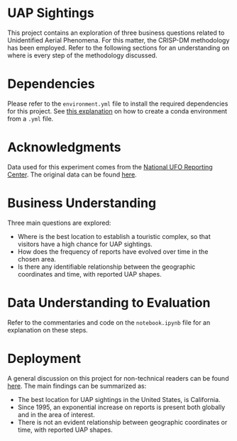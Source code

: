 # UAP Sightings
This project contains an exploration of three business questions related to Unidentified Aerial Phenomena. For this matter, the CRISP-DM methodology has been employed. Refer to the following sections for an understanding on where is every step of the methodology discussed.

# Dependencies

Please refer to the `environment.yml` file to install the required dependencies for this project. See [this explanation](https://conda.io/projects/conda/en/latest/user-guide/tasks/manage-environments.html#creating-an-environment-from-an-environment-yml-file) on how to create a conda environment from a `.yml` file. 

# Acknowledgments

Data used for this experiment comes from the [National UFO Reporting Center](https://nuforc.org/). The original data can be found [here](https://www.kaggle.com/datasets/NUFORC/ufo-sightings).

# Business Understanding

Three main questions are explored:

- Where is the best location to establish a touristic complex, so that visitors have a high chance for UAP sightings.
- How does the frequency of reports have evolved over time in the chosen area.
- Is there any identifiable relationship between the geographic coordinates and time, with reported UAP shapes.

# Data Understanding to Evaluation

Refer to the commentaries and code on the `notebook.ipynb` file for an explanation on these steps.

# Deployment

A general discussion on this project for non-technical readers can be found [here](https://medium.com/@miguelsolissegura/something-out-of-this-world-for-your-next-vacations-1cb44fb246a6). The main findings can be summarized as: 

- The best location for UAP sightings in the United States, is California.
- Since 1995, an exponential increase on reports is present both globally and in the area of interest.
- There is not an evident relationship between geographic coordinates or time, with reported UAP shapes.


